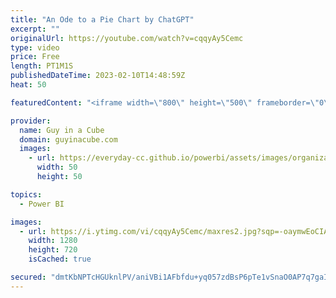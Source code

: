 ```yaml
---
title: "An Ode to a Pie Chart by ChatGPT"
excerpt: ""
originalUrl: https://youtube.com/watch?v=cqqyAy5Cemc
type: video
price: Free
length: PT1M1S
publishedDateTime: 2023-02-10T14:48:59Z
heat: 50

featuredContent: "<iframe width=\"800\" height=\"500\" frameborder=\"0\" src=\"https://www.youtube.com/embed/cqqyAy5Cemc\" allow=\"accelerometer; autoplay; encrypted-media; gyroscope; picture-in-picture\" allowfullscreen></iframe>"

provider:
  name: Guy in a Cube
  domain: guyinacube.com
  images:
    - url: https://everyday-cc.github.io/powerbi/assets/images/organizations/guyinacube.com-50x50.jpg
      width: 50
      height: 50

topics:
  - Power BI

images:
  - url: https://i.ytimg.com/vi/cqqyAy5Cemc/maxres2.jpg?sqp=-oaymwEoCIAKENAF8quKqQMcGADwAQH4AbYIgAKAD4oCDAgAEAEYPyBAKH8wDw==&rs=AOn4CLBYmykSsCjFmDBSK3xG9V2q9R22-Q
    width: 1280
    height: 720
    isCached: true

secured: "dmtKbNPTcHGUknlPV/aniVBi1AFbfdu+yq057zdBsP6pTe1vSnaO0AP7q7gaIqkSm+DwyahuIEwLTKgxULmN5fBP1Dtaw057WU+/AQfyNAFKVs6FgK92yaEei20vfqQHmW3VwpqQJYcsA4srIwK7j7Y2A7/S9L/5TGFNngOHmRW2mkgZN/RkSfu2/JRHrjJmuEfTwoI/2Fi4ear0+fFXUBxVadKeb8+r8E+HXSPhKSHDPDzHcEKkPbcl9xtcjMSEleCtWbnO7zfy59a0y99M7UXvFYoHAg+r4f6WkrjSrF9CCMddoALIAfB4F/V5W2+KcJVKKlEHaQ9UTXqnjpzL5QsVaGHZSRYl2hgwVcl7wzeYc97cLIn4EiGRHg8FCLXLUeuHYjy5SbYmya9zOmUgSCEef2+ILWf7omYNoghWG4s=;zmi3zRswbMYg/xHzNyXR0Q=="
---
```


